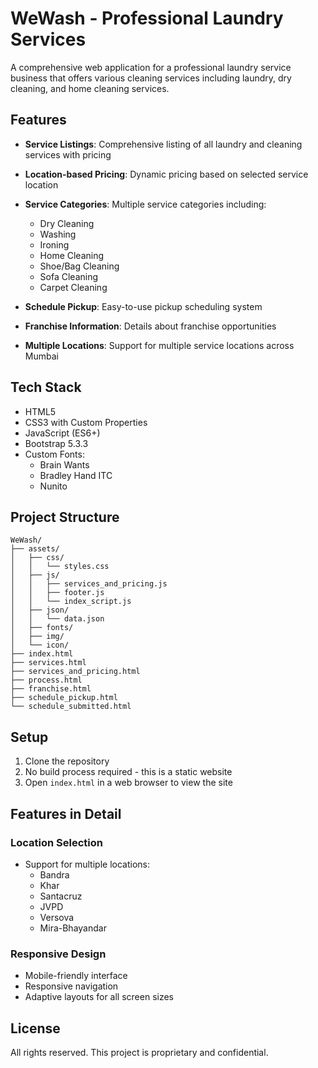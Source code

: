 # WeWash - Professional Laundry Services

A comprehensive web application for a professional laundry service business that offers various cleaning services including laundry, dry cleaning, and home cleaning services.

## Features

- **Service Listings**: Comprehensive listing of all laundry and cleaning services with pricing
- **Location-based Pricing**: Dynamic pricing based on selected service location
- **Service Categories**: Multiple service categories including:

  - Dry Cleaning
  - Washing
  - Ironing
  - Home Cleaning
  - Shoe/Bag Cleaning
  - Sofa Cleaning
  - Carpet Cleaning

- **Schedule Pickup**: Easy-to-use pickup scheduling system
- **Franchise Information**: Details about franchise opportunities
- **Multiple Locations**: Support for multiple service locations across Mumbai

## Tech Stack

- HTML5
- CSS3 with Custom Properties
- JavaScript (ES6+)
- Bootstrap 5.3.3
- Custom Fonts:
  - Brain Wants
  - Bradley Hand ITC
  - Nunito

## Project Structure

```
WeWash/
├── assets/
│   ├── css/
│   │   └── styles.css
│   ├── js/
│   │   ├── services_and_pricing.js
│   │   ├── footer.js
│   │   └── index_script.js
│   ├── json/
│   │   └── data.json
│   ├── fonts/
│   ├── img/
│   └── icon/
├── index.html
├── services.html
├── services_and_pricing.html
├── process.html
├── franchise.html
├── schedule_pickup.html
└── schedule_submitted.html
```

## Setup

1. Clone the repository
2. No build process required - this is a static website
3. Open `index.html` in a web browser to view the site

## Features in Detail

### Location Selection

- Support for multiple locations:
  - Bandra
  - Khar
  - Santacruz
  - JVPD
  - Versova
  - Mira-Bhayandar

### Responsive Design

- Mobile-friendly interface
- Responsive navigation
- Adaptive layouts for all screen sizes

## License

All rights reserved. This project is proprietary and confidential.

